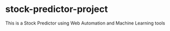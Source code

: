# stock-predictor-project
This is a Stock Predictor using Web Automation and Machine Learning tools
